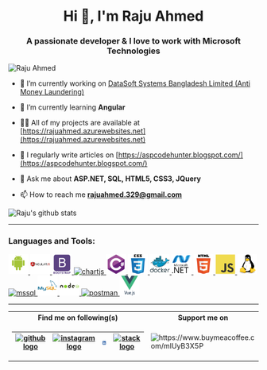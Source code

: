 <h1 align="center">Hi 👋, I'm Raju Ahmed</h1>
<h3 align="center">A passionate developer & I love to work with Microsoft Technologies</h3>

<p align="left"> <img src="https://komarev.com/ghpvc/?username=irajuahmed&label=Profile%20views&color=0e75b6&style=flat" alt="Raju Ahmed" /> </p>

- 🔭 I’m currently working on [DataSoft Systems Bangladesh Limited (Anti Money Laundering)](http://datasoft-bd.com/aml/)

- 🌱 I’m currently learning **Angular**

- 👨‍💻 All of my projects are available at [https://rajuahmed.azurewebsites.net](https://rajuahmed.azurewebsites.net)

- 📝 I regularly write articles on [https://aspcodehunter.blogspot.com/](https://aspcodehunter.blogspot.com/)

- 💬 Ask me about **ASP.NET, SQL, HTML5, CSS3, JQuery**

- 📫 How to reach me **rajuahmed.329@gmail.com**

![Raju's github stats](https://github-readme-stats.vercel.app/api/?username=irajuahmed&show_icons=true&title_color=fff&icon_color=79ff97&text_color=9f9f9f&bg_color=151515)

---

<h3 align="left">Languages and Tools:</h3>

<p align="left"> <a href="https://developer.android.com" target="_blank"> <img src="https://raw.githubusercontent.com/devicons/devicon/master/icons/android/android-original-wordmark.svg" alt="android" width="40" height="40"/> </a> <a href="https://angular.io" target="_blank"> <img src="https://raw.githubusercontent.com/devicons/devicon/master/icons/angularjs/angularjs-original-wordmark.svg" alt="angularjs" width="40" height="40"/> </a> <a href="https://getbootstrap.com" target="_blank"> <img src="https://raw.githubusercontent.com/devicons/devicon/master/icons/bootstrap/bootstrap-plain-wordmark.svg" alt="bootstrap" width="40" height="40"/> </a> <a href="https://www.chartjs.org" target="_blank"> <img src="https://www.chartjs.org/media/logo-title.svg" alt="chartjs" width="40" height="40"/> </a> <a href="https://www.w3schools.com/cs/" target="_blank"> <img src="https://raw.githubusercontent.com/devicons/devicon/master/icons/csharp/csharp-original.svg" alt="csharp" width="40" height="40"/> </a> <a href="https://www.w3schools.com/css/" target="_blank"> <img src="https://raw.githubusercontent.com/devicons/devicon/master/icons/css3/css3-original-wordmark.svg" alt="css3" width="40" height="40"/> </a> <a href="https://www.docker.com/" target="_blank"> <img src="https://raw.githubusercontent.com/devicons/devicon/master/icons/docker/docker-original-wordmark.svg" alt="docker" width="40" height="40"/> </a> <a href="https://dotnet.microsoft.com/" target="_blank"> <img src="https://raw.githubusercontent.com/devicons/devicon/master/icons/dot-net/dot-net-original-wordmark.svg" alt="dotnet" width="40" height="40"/> </a> <a href="https://www.w3.org/html/" target="_blank"> <img src="https://raw.githubusercontent.com/devicons/devicon/master/icons/html5/html5-original-wordmark.svg" alt="html5" width="40" height="40"/> </a> <a href="https://developer.mozilla.org/en-US/docs/Web/JavaScript" target="_blank"> <img src="https://raw.githubusercontent.com/devicons/devicon/master/icons/javascript/javascript-original.svg" alt="javascript" width="40" height="40"/> </a> <a href="https://www.linux.org/" target="_blank"> <img src="https://raw.githubusercontent.com/devicons/devicon/master/icons/linux/linux-original.svg" alt="linux" width="40" height="40"/> </a> <a href="https://www.microsoft.com/en-us/sql-server" target="_blank"> <img src="https://cdn.worldvectorlogo.com/logos/microsoft-sql-server.svg" alt="mssql" width="40" height="40"/> </a> <a href="https://www.mysql.com/" target="_blank"> <img src="https://raw.githubusercontent.com/devicons/devicon/master/icons/mysql/mysql-original-wordmark.svg" alt="mysql" width="40" height="40"/> </a> <a href="https://nodejs.org" target="_blank"> <img src="https://raw.githubusercontent.com/devicons/devicon/master/icons/nodejs/nodejs-original-wordmark.svg" alt="nodejs" width="40" height="40"/> </a> <a href="https://postman.com" target="_blank"> <img src="https://www.vectorlogo.zone/logos/getpostman/getpostman-icon.svg" alt="postman" width="40" height="40"/> </a> <a href="https://vuejs.org/" target="_blank"> <img src="https://raw.githubusercontent.com/devicons/devicon/master/icons/vuejs/vuejs-original-wordmark.svg" alt="vuejs" width="40" height="40"/> </a> </p>

---

<table align="center">
<tr><th>Find me on following(s)</th><th>Support me on</th></tr>
<tr><td>

| [<img src="https://github.com/irajuahmed/irajuahmed/blob/main/images/github.png" alt="github logo" width="34">](https://github.com/irajuahmed) | [<img src="https://github.com/irajuahmed/irajuahmed/blob/main/images/instagram.jpg" alt="instagram logo" width="24">](https://www.instagram.com/marginalraju/) | [<img src="https://github.com/irajuahmed/irajuahmed/blob/main/images/Linkedin.png" alt="Linkedin Logo" width="24">](https://www.linkedin.com/in/raju-ahmed-263475126/)| [<img src="https://github.com/irajuahmed/irajuahmed/blob/main/images/stack.svg" alt="stack logo" width="24">](https://stackoverflow.com/users/5615778) 
|---|---|---|---|

</td><td>

<p><a href="https://www.buymeacoffee.com/https://www.buymeacoffee.com/mIUyB3X5P"> <img align="left" src="https://cdn.buymeacoffee.com/buttons/v2/default-yellow.png" height="50" width="210" alt="https://www.buymeacoffee.com/mIUyB3X5P" /></a></p>

</td></tr> </table>

<!---
comment here
<h5 align="center">Visitor Counter: <img src="https://profile-counter.glitch.me/irajuahmed/count.svg" alt="irajuahmed" /></h5>
-->

